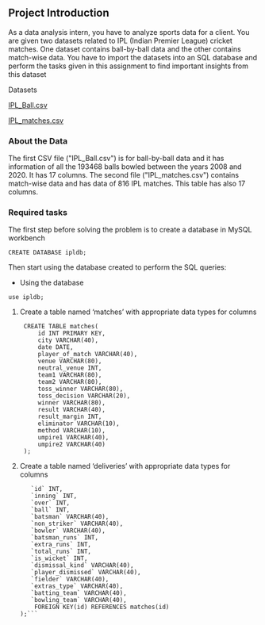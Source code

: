 ## Project Introduction 
As a data analysis intern, you have to analyze sports data for a client. You are given two datasets
related to IPL (Indian Premier League) cricket matches. One dataset contains ball-by-ball data
and the other contains match-wise data. You have to import the datasets into an SQL database
and perform the tasks given in this assignment to find important insights from this dataset

Datasets

[IPL_Ball.csv](https://drive.google.com/file/d/1It3JnQPpNHCHoZyB6xLyTCP6prrzE3p-/view)


[IPL_matches.csv](https://drive.google.com/file/d/18GFAORe6kWU6UQxNXSgoOofR9h8dZ7wU/view)

### About the Data

The first CSV file ("IPL_Ball.csv")  is for ball-by-ball data and it has information of all the 193468 balls bowled
between the years 2008 and 2020. It has 17 columns. The second file ("IPL_matches.csv") contains match-wise data and has data of 816 IPL matches. This table has also 17 columns. 

### Required tasks
The first step before solving the problem is to create a database in MySQL workbench

`CREATE DATABASE ipldb;`

Then start using the database created to perform the SQL queries:

+ Using the database

`use ipldb; `

1. Create a table named ‘matches’ with appropriate data types for columns

	    CREATE TABLE matches(
			id INT PRIMARY KEY,
			city VARCHAR(40),
			date DATE,
			player_of_match VARCHAR(40),
			venue VARCHAR(80),
			neutral_venue INT,
			team1 VARCHAR(80),
			team2 VARCHAR(80),
			toss_winner VARCHAR(80),
			toss_decision VARCHAR(20),
			winner VARCHAR(80),
			result VARCHAR(40),
			result_margin INT,
			eliminator VARCHAR(10),
			method VARCHAR(10),
			umpire1 VARCHAR(40),
			umpire2 VARCHAR(40)
		);
		
2. Create a table named ‘deliveries’ with appropriate data types for columns
      
	 ```CREATE TABLE deliveries (
		`id` INT,
		`inning` INT,
		`over` INT,
		`ball` INT,
		`batsman` VARCHAR(40),
		`non_striker` VARCHAR(40),
		`bowler` VARCHAR(40),
		`batsman_runs` INT,
		`extra_runs` INT,
		`total_runs` INT,
		`is_wicket` INT,
		`dismissal_kind` VARCHAR(40),
		`player_dismissed` VARCHAR(40),
		`fielder` VARCHAR(40),
		`extras_type` VARCHAR(40),
		`batting_team` VARCHAR(40),
		`bowling_team` VARCHAR(40),
		 FOREIGN KEY(id) REFERENCES matches(id)
	);```

